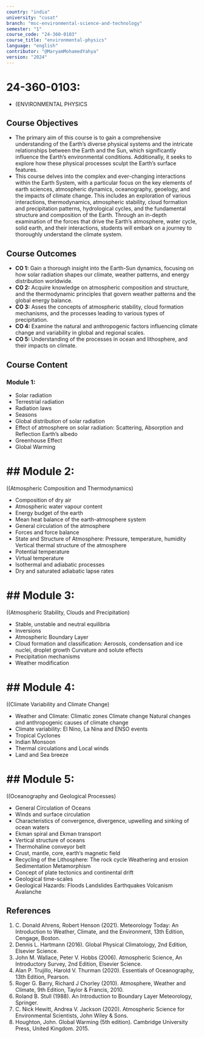 ```yaml
---
country: "india"
university: "cusat"
branch: "msc-environmental-science-and-technology"
semester: "1"
course_code: "24-360-0103"
course_title: "environmental-physics"
language: "english"
contributor: "@MaryamMohamedYahya"
version: "2024"
---
```


# 24-360-0103: 
  - (ENVIRONMENTAL PHYSICS

## Course Objectives

* The primary aim of this course is to gain a comprehensive understanding of the Earth’s diverse physical systems and the intricate relationships between the Earth and the Sun, which significantly influence the Earth’s environmental conditions. Additionally, it seeks to explore how these physical processes sculpt the Earth’s surface features.
* This course delves into the complex and ever-changing interactions within the Earth System, with a particular focus on the key elements of earth sciences, atmospheric dynamics, oceanography, geoelogy, and the impacts of climate change. This includes an exploration of various interactions, thermodynamics, atmospheric stability, cloud formation and precipitation patterns, hydrological cycles, and the fundamental structure and composition of the Earth. Through an in-depth examination of the forces that drive the Earth’s atmosphere, water cycle, solid earth, and their interactions, students will embark on a journey to thoroughly understand the climate system.

## Course Outcomes
* **CO 1:** Gain a thorough insight into the Earth-Sun dynamics, focusing on how solar radiation shapes our climate, weather patterns, and energy distribution worldwide.
* **CO 2:** Acquire knowledge on atmospheric composition and structure, and the thermodynamic principles that govern weather patterns and the global energy balance.
* **CO 3:** Asses the concepts of atmospheric stability, cloud formation mechanisms, and the processes leading to various types of precipitation.
* **CO 4:** Examine the natural and anthropogenic factors influencing climate change and variability in global and regional scales.
* **CO 5:** Understanding of the processes in ocean and lithosphere, and their impacts on climate.


## Course Content
### Module 1: 
* Solar radiation
* Terrestrial radiation
* Radiation laws
* Seasons
* Global distribution of solar radiation
* Effect of atmosphere on solar radiation:
  Scattering, Absorption and Reflection
  Earth’s albedo
* Greenhouse Effect
* Global Warming

# ## Module 2:
  ((Atmospheric Composition and Thermodynamics)
* Composition of dry air
* Atmospheric water vapour content
* Energy budget of the earth
* Mean heat balance of the earth-atmosphere system
* General circulation of the atmosphere
* Forces and force balance
* State and Structure of Atmosphere:
  Pressure, temperature, humidity
  Vertical thermal structure of the atmosphere
* Potential temperature
* Virtual temperature
* Isothermal and adiabatic processes
* Dry and saturated adiabatic lapse rates

# ## Module 3:
  ((Atmospheric Stability, Clouds and Precipitation)
* Stable, unstable and neutral equilibria
* Inversions
* Atmospheric Boundary Layer
* Cloud formation and classification:
  Aerosols, condensation and ice nuclei, droplet growth
  Curvature and solute effects
* Precipitation mechanisms
* Weather modification

# ## Module 4:
  ((Climate Variability and Climate Change)
* Weather and Climate:
  Climatic zones
  Climate change
  Natural changes and anthropogenic causes of climate change
* Climate variability:
  El Nino, La Nina and ENSO events
* Tropical Cyclones
* Indian Monsoon
* Thermal circulations and Local winds
* Land and Sea breeze

# ## Module 5:
  ((Oceanography and Geological Processes)
* General Circulation of Oceans
* Winds and surface circulation
* Characteristics of convergence, divergence, upwelling and sinking of ocean waters
* Ekman spiral and Ekman transport
* Vertical structure of oceans
* Thermohaline conveyor belt
* Crust, mantle, core, earth‘s magnetic field
* Recycling of the Lithosphere:
  The rock cycle
  Weathering and erosion
  Sedimentation
  Metamorphism
* Concept of plate tectonics and continental drift
* Geological time-scales
* Geological Hazards:
  Floods
  Landslides
  Earthquakes
  Volcanism
  Avalanche

## References

1. C. Donald Ahrens, Robert Henson (2021). Meteorology Today: An Introduction to Weather, Climate, and the Environment, 13th Edition, Cengage, Boston.
2. Dennis L. Hartmann (2016). Global Physical Climatology, 2nd Edition, Elsevier Science.
3. John M. Wallace, Peter V. Hobbs (2006). Atmospheric Science, An Introductory Survey, 2nd Edition, Elsevier Science.
4. Alan P. Trujillo, Harold V. Thurman (2020). Essentials of Oceanography, 13th Edition, Pearson.
5. Roger G. Barry, Richard J Chorley (2010). Atmosphere, Weather and Climate, 9th Edition, Taylor & Francis, 2010.
6. Roland B. Stull (1988). An Introduction to Boundary Layer Meteorology, Springer.
7. C. Nick Hewitt, Andrea V. Jackson (2020). Atmospheric Science for Environmental Scientists, John Wiley & Sons.
8. Houghton, John. Global Warming (5th edition). Cambridge University Press, United Kingdom. 2015.
